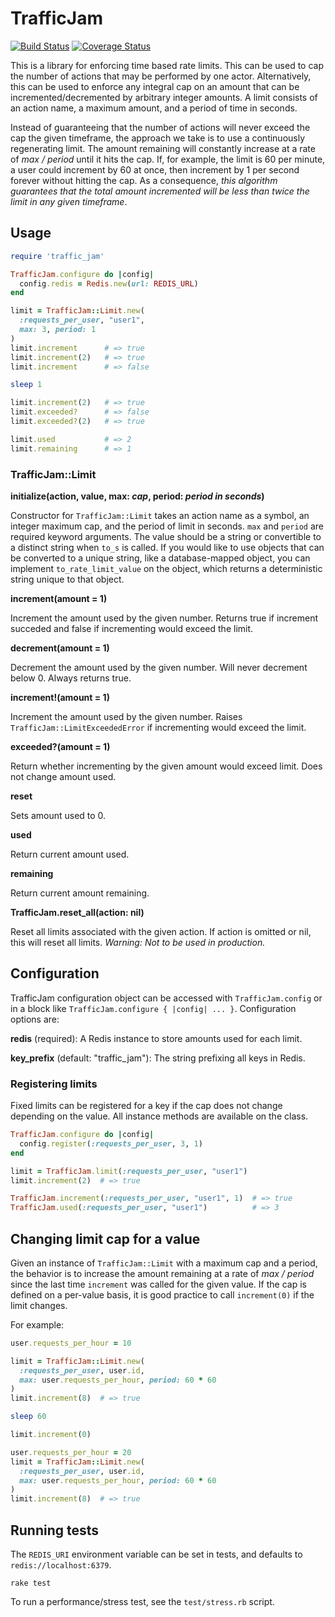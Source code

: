 # TrafficJam

[![Build Status](https://travis-ci.org/coinbase/traffic_jam.svg?branch=master)](https://travis-ci.org/coinbase/traffic_jam)
[![Coverage Status](https://coveralls.io/repos/coinbase/traffic_jam/badge.svg?branch=master)](https://coveralls.io/r/coinbase/traffic_jam?branch=master)

This is a library for enforcing time based rate limits. This can be used to cap the number of actions that may be performed by one actor. Alternatively, this can be used to enforce any integral cap on an amount that can be incremented/decremented by arbitrary integer amounts. A limit consists of an action name, a maximum amount, and a period of time in seconds.

Instead of guaranteeing that the number of actions will never exceed the cap the given timeframe, the approach we take is to use a continuously regenerating limit. The amount remaining will constantly increase at a rate of *max / period* until it hits the cap. If, for example, the limit is 60 per minute, a user could increment by 60 at once, then increment by 1 per second forever without hitting the cap. As a consequence, *this algorithm guarantees that the total amount incremented will be less than twice the limit in any given timeframe*.

## Usage

```ruby
require 'traffic_jam'

TrafficJam.configure do |config|
  config.redis = Redis.new(url: REDIS_URL)
end

limit = TrafficJam::Limit.new(
  :requests_per_user, "user1",
  max: 3, period: 1
)
limit.increment      # => true
limit.increment(2)   # => true
limit.increment      # => false

sleep 1

limit.increment(2)   # => true
limit.exceeded?      # => false
limit.exceeded?(2)   # => true

limit.used           # => 2
limit.remaining      # => 1
```

### TrafficJam::Limit

**initialize(action, value, max: *cap*, period: *period in seconds*)**

Constructor for `TrafficJam::Limit` takes an action name as a symbol, an integer maximum cap, and the period of limit in seconds. `max` and `period` are required keyword arguments. The value should be a string or convertible to a distinct string when `to_s` is called. If you would like to use objects that can be converted to a unique string, like a database-mapped object, you can implement `to_rate_limit_value` on the object, which returns a deterministic string unique to that object.

**increment(amount = 1)**

Increment the amount used by the given number. Returns true if increment succeded and false if incrementing would exceed the limit.

**decrement(amount = 1)**

Decrement the amount used by the given number. Will never decrement below 0. Always returns true.

**increment!(amount = 1)**

Increment the amount used by the given number. Raises `TrafficJam::LimitExceededError` if incrementing would exceed the limit.

**exceeded?(amount = 1)**

Return whether incrementing by the given amount would exceed limit. Does not change amount used.

**reset**

Sets amount used to 0.

**used**

Return current amount used.

**remaining**

Return current amount remaining.

**TrafficJam.reset_all(action: nil)**

Reset all limits associated with the given action. If action is omitted or nil, this will reset all limits. *Warning: Not to be used in production.*

## Configuration

TrafficJam configuration object can be accessed with `TrafficJam.config` or in a block like `TrafficJam.configure { |config| ... }`. Configuration options are:

**redis** (required): A Redis instance to store amounts used for each limit.

**key_prefix** (default: "traffic_jam"): The string prefixing all keys in Redis.

### Registering limits

Fixed limits can be registered for a key if the cap does not change depending on the value. All instance methods are available on the class.

```ruby
TrafficJam.configure do |config|
  config.register(:requests_per_user, 3, 1)
end

limit = TrafficJam.limit(:requests_per_user, "user1")
limit.increment(2)  # => true

TrafficJam.increment(:requests_per_user, "user1", 1)  # => true
TrafficJam.used(:requests_per_user, "user1")          # => 3
```

## Changing limit cap for a value

Given an instance of `TrafficJam::Limit` with a maximum cap and a period, the behavior is to increase the amount remaining at a rate of *max / period* since the last time `increment` was called for the given value. If the cap is defined on a per-value basis, it is good practice to call `increment(0)` if the limit changes.

For example:

```ruby
user.requests_per_hour = 10

limit = TrafficJam::Limit.new(
  :requests_per_user, user.id,
  max: user.requests_per_hour, period: 60 * 60
)
limit.increment(8)  # => true

sleep 60

limit.increment(0)

user.requests_per_hour = 20
limit = TrafficJam::Limit.new(
  :requests_per_user, user.id,
  max: user.requests_per_hour, period: 60 * 60
)
limit.increment(8)  # => true
```

## Running tests

The `REDIS_URI` environment variable can be set in tests, and defaults to `redis://localhost:6379`.

```
rake test
```

To run a performance/stress test, see the `test/stress.rb` script.
